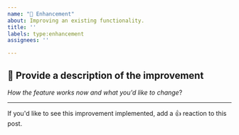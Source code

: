 ```yaml
---
name: "💅 Enhancement"
about: Improving an existing functionality.
title: ''
labels: type:enhancement
assignees: ''

---
```


## 📝 Provide a description of the improvement

*How the feature works now and what you'd like to change*?

---

If you'd like to see this improvement implemented, add a 👍 reaction to this post.
